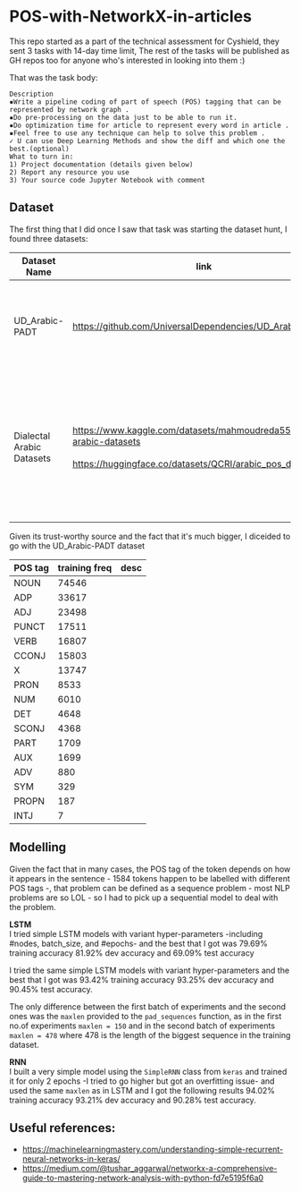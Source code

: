 # POS-with-NetworkX-in-articles

This repo started as a part of the technical assessment for Cyshield, they sent 3 tasks with 14-day time limit, The rest of the tasks will be published as GH repos too for anyone who's interested in looking into them :)

That was the task body:
```
Description
▪Write a pipeline coding of part of speech (POS) tagging that can be represented by network graph .
▪Do pre-processing on the data just to be able to run it.
▪Do optimization time for article to represent every word in article .
▪Feel free to use any technique can help to solve this problem .
✓ U can use Deep Learning Methods and show the diff and which one the best.(optional)
What to turn in:
1) Project documentation (details given below)
2) Report any resource you use
3) Your source code Jupyter Notebook with comment
```

## Dataset
The first thing that I did once I saw that task was starting the dataset hunt, I found three datasets:

Dataset Name | link | main advantage | size
--- | --- | --- | ---
UD_Arabic-PADT | https://github.com/UniversalDependencies/UD_Arabic-PADT | respectful source, already split into training and testing | 6075 samples in train<br>909 in dev dataset<br>680 in test 
Dialectal Arabic Datasets | https://www.kaggle.com/datasets/mahmoudreda55/dialectal-arabic-datasets<br><br>https://huggingface.co/datasets/QCRI/arabic_pos_dialect | contains dialects, already have a benchmark result attached in the dataset document, already uploaded on Kaggle and HF | 350 samples per each dialect: Egyptian, Levantine, Gulf, and Maghrebi<br><br> so 1400 samples in total 

Given its trust-worthy source and the fact that it's much bigger, I diceided to go with the UD_Arabic-PADT dataset

POS tag | training freq | desc
--- | --- | --- 
NOUN  |   74546 
ADP   |  33617 
ADJ   |  23498 
PUNCT |   17511
VERB  |   16807
CCONJ |   15803
X     |   13747
PRON  |    8533
NUM   |   6010
DET   |   4648
SCONJ |   4368
PART  |   1709
AUX   |   1699
ADV   |    880
SYM   |    329
PROPN |    187
INTJ  |    7


## Modelling

Given the fact that in many cases, the POS tag of the token depends on how it appears in the sentence - 1584 tokens happen to be labelled with different POS tags -, that problem can be defined as a sequence problem - most NLP problems are so LOL - so I had to pick up a sequential model to deal with the problem.

**LSTM**<br> 
I tried simple LSTM models with variant hyper-parameters -including #nodes, batch_size, and #epochs- and  the best that I got was 79.69% training accuracy 81.92% dev accuracy and 69.09% test accuracy<br>

I tried the same simple LSTM models with variant hyper-parameters and the best that I got was 93.42% training accuracy 93.25% dev accuracy and 90.45% test accuracy.<br> 

The only difference between the first batch of experiments and the second ones was the `maxlen` provided to the `pad_sequences` function, as in the first no.of experiments `maxlen = 150` and in the second batch of experiments  `maxlen = 478` where 478 is the length of the biggest sequence in the training dataset.

**RNN**<br>
I built a very simple model using the `SimpleRNN` class from `keras` and trained it for only 2 epochs -I tried to go higher but got an overfitting issue- and used the same `maxlen` as in LSTM and I got the following results 94.02% training accuracy 93.21% dev accuracy and 90.28% test accuracy.

## Useful references:
- https://machinelearningmastery.com/understanding-simple-recurrent-neural-networks-in-keras/
- https://medium.com/@tushar_aggarwal/networkx-a-comprehensive-guide-to-mastering-network-analysis-with-python-fd7e5195f6a0
